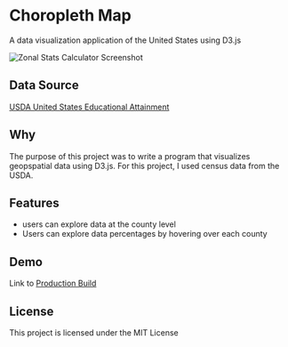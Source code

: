 # Choropleth Map
A data visualization application of the United States using D3.js

![Zonal Stats Calculator Screenshot](https://bstefansen.github.io/Portfolio/images/choropleth.JPG)

## Data Source
<a href="https://www.ers.usda.gov/data-products/county-level-data-sets/download-data.aspx">USDA United States Educational Attainment</a>

## Why
The purpose of this project was to write a program that visualizes geopspatial data using D3.js. For this project, I used census data from the USDA.

## Features
- users can explore data at the county level
- Users can explore data percentages by hovering over each county

## Demo
Link to <a href="https://bstefansen.github.io/choropleth-map/" target="_blank">Production Build</a>

## License
This project is licensed under the MIT License


